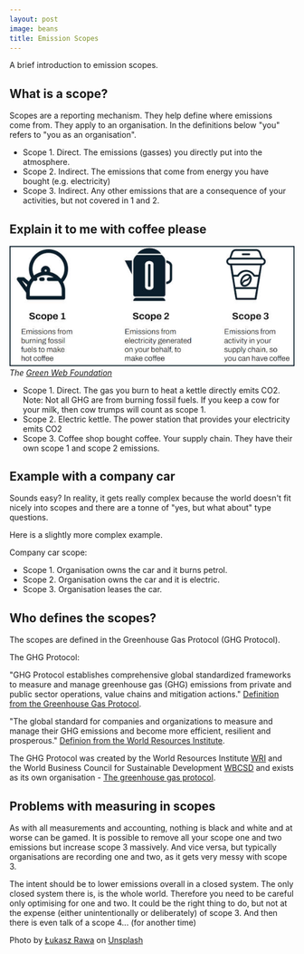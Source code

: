 ```yaml
---
layout: post
image: beans
title: Emission Scopes
---
```

A brief introduction to emission scopes.

## What is a scope?

Scopes are a reporting mechanism. They help define where emissions come from. They apply to an organisation. In the definitions below "you" refers to "you as an organisation".

- Scope 1. Direct. The emissions (gasses) you directly put into the atmosphere.
- Scope 2. Indirect. The emissions that come from energy you have bought (e.g. electricity)
- Scope 3. Indirect. Any other emissions that are a consequence of your activities, but not covered in 1 and 2.

## Explain it to me with coffee please

![Kettle, electric kettle, coffee cup](/assets/scopes.jpg)
_The [Green Web Foundation](https://docs.google.com/presentation/d/1CuRqj6bF3-VtD82_oRK6K1Jnmw1YVYn1fXdiHc-0iXg/edit#slide=id.g27992814723_0_64)_

- Scope 1. Direct. The gas you burn to heat a kettle directly emits CO2. Note: Not all GHG are from burning fossil fuels. If you keep a cow for your milk, then cow trumps will count as scope 1.
- Scope 2. Electric kettle. The power station that provides your electricity emits CO2
- Scope 3. Coffee shop bought coffee. Your supply chain. They have their own scope 1 and scope 2 emissions.

## Example with a company car

Sounds easy? In reality, it gets really complex because the world doesn't fit nicely into scopes and there are a tonne of "yes, but what about" type questions.

Here is a slightly more complex example.

Company car scope:
- Scope 1. Organisation owns the car and it burns petrol.
- Scope 2. Organisation owns the car and it is electric.
- Scope 3. Organisation leases the car.

## Who defines the scopes?

The scopes are defined in the Greenhouse Gas Protocol (GHG Protocol). 

The GHG Protocol:

"GHG Protocol establishes comprehensive global standardized frameworks to measure and manage greenhouse gas (GHG) emissions from private and public sector operations, value chains and mitigation actions." [Definition from the Greenhouse Gas Protocol](https://ghgprotocol.org/about-us).

"The global standard for companies and organizations to measure and manage their GHG emissions and become more efficient, resilient and prosperous." [Definion from the World Resources Institute](https://www.wri.org/initiatives/greenhouse-gas-protocol).

The GHG Protocol was created by the World Resources Institute [WRI](https://www.wri.org/) and the World Business Council for Sustainable Development [WBCSD](https://www.wbcsd.org/) and exists as its own organisation - [The greenhouse gas protocol](https://ghgprotocol.org).

## Problems with measuring in scopes

As with all measurements and accounting, nothing is black and white and at worse can be gamed. It is possible to remove all your scope one and two emissions but increase scope 3 massively. And vice versa, but typically organisations are recording one and two, as it gets very messy with scope 3.

The intent should be to lower emissions overall in a closed system. The only closed system there is, is the whole world. Therefore you need to be careful only optimising for one and two. It could be the right thing to do, but not at the expense (either unintentionally or deliberately) of scope 3. And then there is even talk of a scope 4... (for another time)

Photo by <a href="https://unsplash.com/@lukasz_rawa?utm_source=unsplash&utm_medium=referral&utm_content=creditCopyText">Łukasz Rawa</a> on <a href="https://unsplash.com/photos/fmc-tFMMiBs?utm_source=unsplash&utm_medium=referral&utm_content=creditCopyText">Unsplash</a>
  
  